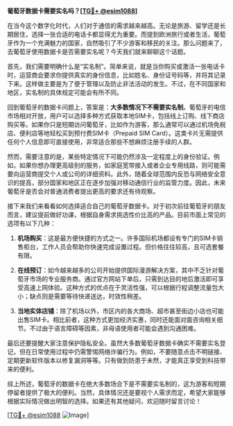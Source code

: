 **葡萄牙数据卡需要实名吗？[[TG💪+ @esim1088](https://t.me/s/esim1088)]**

在当今这个数字化时代，人们对于通信的需求越来越高。无论是旅游、留学还是长期居住，选择一张合适的电话卡都显得尤为重要。而提到欧洲旅行或者生活，葡萄牙作为一个充满魅力的国家，自然吸引了不少游客和移民的关注。那么问题来了，去葡萄牙使用数据卡是否需要实名呢？今天我们就来聊聊这个话题。

首先，我们需要明确什么是“实名制”。简单来说，就是当你购买或激活一张电话卡时，运营商会要求你提供真实的身份信息，比如姓名、身份证号码等，并将其记录下来。这样做主要是为了便于管理以及防止非法活动的发生。不过，在不同国家和地区，实名制的具体规定可能会有所不同。

回到葡萄牙的数据卡问题上，答案是：**大多数情况下不需要实名制**。葡萄牙的电信市场相对开放，用户可以选择多种方式获取本地SIM卡，包括线上订购、线下商店购买等。如果你只是短期访问葡萄牙，比如作为游客，那么通常可以通过机场免税店、便利店等地轻松买到预付费SIM卡（Prepaid SIM Card）。这类卡片无需提供任何个人信息即可直接使用，非常适合那些不想麻烦注册手续的人群。

然而，需要注意的是，某些特定情况下可能仍然涉及一定程度上的身份验证。例如，如果你想办理更高级别的服务，如家庭宽带接入或者企业专用线路，则可能需要向运营商提交个人或公司的详细资料。此外，随着全球范围内反恐与网络安全意识的提高，部分国家和地区正在逐步加强对移动通信行业的监管力度。因此，未来葡萄牙是否会对普通消费者提出更高的要求还有待观察。

接下来我们来看看如何选择适合自己的葡萄牙数据卡。对于初次前往葡萄牙的朋友而言，建议提前做好功课，根据自身需求挑选性价比高的产品。目前市面上常见的选项有以下几种：

1. **机场购买**：这是最方便快捷的方式之一。许多国际机场都设有专门的SIM卡销售柜台，工作人员会帮助你快速完成设置过程。但价格往往较高，且可选套餐有限。
   
2. **在线预订**：如今越来越多的公司开始提供国际漫游解决方案，其中不乏针对葡萄牙市场的专业服务商。通过官方网站下单后，只需到达目的地后激活即可享受高速上网体验。这种方式的优点在于灵活性强，可以根据行程调整流量包大小；缺点则是需要等待快递送达，时效性稍差。

3. **当地实体店铺**：除了机场以外，市区内的各大商场、超市甚至街边小店也可能出售SIM卡。相比前者，这种方式更加经济实惠，同时还能面对面咨询相关细节。不过由于语言障碍等因素，非母语使用者可能会遇到沟通困难。

最后还要提醒大家注意保护隐私安全。虽然大多数葡萄牙数据卡确实不需要实名登记，但在日常使用过程中仍需警惕网络诈骗行为。例如，不要随意点击不明链接、定期更新软件版本以修复漏洞等等。只有做到防患于未然，才能真正享受到科技带来的便利。

综上所述，葡萄牙的数据卡在绝大多数场合下是不需要实名制的，这为游客和短期停留者提供了极大的便利。当然，具体情况还是要视个人需求而定，希望大家能够根据实际情况做出明智的选择。如果还有其他疑问，欢迎随时留言讨论！

[[TG💪+ @esim1088](https://t.me/s/esim1088) ![Image](https://i.postimg.cc/4NQfJmqS/Snipaste-2025-05-13-00-14-12.png)]